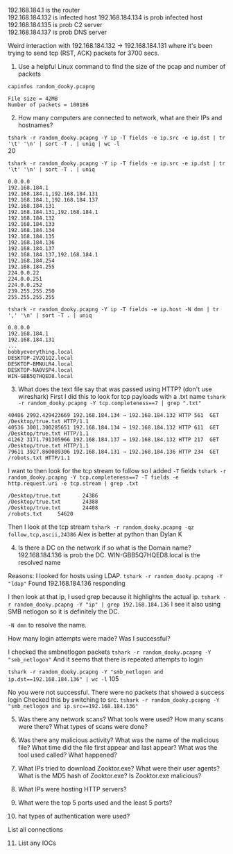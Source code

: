 192.168.184.1 is the router  
192.168.184.132 is infected host
192.168.184.134 is prob infected host
192.168.184.135 is prob C2 server  
192.168.184.137 is prob DNS server


Weird interaction with 192.168.184.132 -> 192.168.184.131 where it's been trying to send tcp (RST, ACK) packets for 3700 secs.

1. Use a helpful Linux command to find the size of the pcap and number of packets  

`capinfos random_dooky.pcapng`  

```
File size = 42MB  
Number of packets = 100186  
```

2. How many computers are connected to network, what are their IPs and hostnames?

`tshark -r random_dooky.pcapng -Y ip -T fields -e ip.src -e ip.dst | tr '\t' '\n' | sort -T . | uniq | wc -l`  
20

`tshark -r random_dooky.pcapng -Y ip -T fields -e ip.src -e ip.dst | tr '\t' '\n' | sort -T . | uniq`
```
0.0.0.0
192.168.184.1
192.168.184.1,192.168.184.131
192.168.184.1,192.168.184.137
192.168.184.131
192.168.184.131,192.168.184.1
192.168.184.132
192.168.184.133
192.168.184.134
192.168.184.135
192.168.184.136
192.168.184.137
192.168.184.137,192.168.184.1
192.168.184.254
192.168.184.255
224.0.0.22
224.0.0.251
224.0.0.252
239.255.255.250
255.255.255.255
```

`tshark -r random_dooky.pcapng -Y ip -T fields -e ip.host -N dmn | tr ',' '\n' | sort -T . | uniq`
```
0.0.0.0
192.168.184.1
192.168.184.131
...
bobbyeverything.local
DESKTOP-2V2Q1Q2.local
DESKTOP-BMNULR4.local
DESKTOP-NA0VSP4.local
WIN-GBB5Q7HQED8.local
```

3. What does the text file say that was passed using HTTP? (don't use wireshark)
First I did this to look for tcp payloads with a .txt name
`tshark -r random_dooky.pcapng -Y tcp.completeness==7 | grep ".txt"`  
```
40486 2992.429423669 192.168.184.134 → 192.168.184.132 HTTP 561  GET /Desktop/true.txt HTTP/1.1 
40536 3001.300285651 192.168.184.134 → 192.168.184.132 HTTP 611  GET /Desktop/true.txt HTTP/1.1 
41262 3171.791305966 192.168.184.137 → 192.168.184.132 HTTP 217  GET /Desktop/true.txt HTTP/1.1 
79611 3927.860089306 192.168.184.131 → 192.168.184.136 HTTP 234  GET /robots.txt HTTP/1.1 
```

I want to then look for the tcp stream to follow so I added `-T` fields
`tshark -r random_dooky.pcapng -Y tcp.completeness==7 -T fields -e http.request.uri -e tcp.stream | grep .txt`
```
/Desktop/true.txt       24386
/Desktop/true.txt       24388
/Desktop/true.txt       24408
/robots.txt     54620
```

Then I look at the tcp stream
`tshark -r random_dooky.pcapng -qz follow,tcp,ascii,24386`
Alex is better at python than Dylan K

4. Is there a DC on the network if so what is the Domain name? 
192.168.184.136 is prob the DC. WIN-GBB5Q7HQED8.local is the resolved name

Reasons:
I looked for hosts using LDAP. 
`tshark -r random_dooky.pcapng -Y "ldap"`
Found 192.168.184.136 responding

I then look at that ip, I used grep because it highlights the actual ip.
`tshark -r random_dooky.pcapng -Y "ip" | grep 192.168.184.136`
I see it also using SMB netlogon so it is definitely the DC.

`-N dmn` to resolve the name.

How many login attempts were made? Was I successful?

I checked the smbnetlogon packets
`tshark -r random_dooky.pcapng -Y "smb_netlogon"`
And it seems that there is repeated attempts to login

`tshark -r random_dooky.pcapng -Y "smb_netlogon and ip.dst==192.168.184.136" | wc -l`
105

No you were not successful. There were no packets that showed a success login
Checked this by switching to src. `tshark -r random_dooky.pcapng -Y "smb_netlogon and ip.src==192.168.184.136"`


5. Was there any network scans? What tools were used? How many scans were there? What types of scans were done?

6. Was there any malicious activity? What was the name of the malicious file? What time did the file first appear and last appear? What was the tool used called? What happened?

7. What IPs tried to download Zooktor.exe? What were their user agents? What is the MD5 hash of Zooktor.exe? Is Zooktor.exe malicious?

8. What IPs were hosting HTTP servers?

9. What were the top 5 ports used and the least 5 ports?

10. hat types of authentication were used?

List all connections

11. List any IOCs

 
